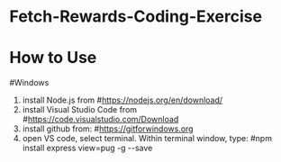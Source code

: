 # Fetch-Rewards-Coding-Exercise
# How to Use
 
 #Windows
 1. install Node.js from #https://nodejs.org/en/download/
 2. install Visual Studio Code from #https://code.visualstudio.com/Download
 3. install github from: #https://gitforwindows.org
 4. open VS code, select terminal. Within terminal window, type: #npm install express view=pug -g --save

